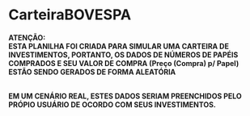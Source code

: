 <h1>CarteiraBOVESPA</h1>

<h4><strong>ATENÇÃO: </strong><br>
ESTA PLANILHA FOI CRIADA PARA SIMULAR UMA CARTEIRA DE INVESTIMENTOS, PORTANTO, OS DADOS DE
NÚMEROS DE PAPÉIS COMPRADOS E SEU VALOR DE COMPRA (Preço (Compra) p/ Papel) ESTÃO SENDO GERADOS
DE FORMA ALEATÓRIA<br><br>

EM UM CENÁRIO REAL, ESTES DADOS SERIAM PREENCHIDOS PELO PRÓPIO USUÁRIO DE OCORDO COM SEUS INVESTIMENTOS.
</h4>
